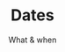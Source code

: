 ---
widget: experience
headless: true  # This file represents a page section.
weight: 40  # Order that this section will appear.

title: "Dates"
subtitle: "What & when"

# Date format
#   Refer to https://wowchemy.com/docs/customization/#date-format
date_format: "02 Jan 2006"

# Experiences.
#   Add/remove as many `experience` blocks below as you like.
#   Required fields are `title`, `company`, and `date_start`.
#   Leave `date_end` empty if it's your current employer.
#   Begin/end multi-line descriptions with `>-`.
experience:
  - title: "Recruting members"
    company: "Online - apply here"
    company_url: "https://forms.gle/bN5S1dhFS2Zf57U77"
    location: "Poland"
    date_start: "2021-09-20"
    date_end: "2021-10-03"
    description: >-
          Recruting team members

  - title: "Participants selection"
    company: "Online"
    #company_url: ""
    #location: "Poland"
    date_start: "2021-10-03"
    date_end: "2021-10-10"
    description: ""

  - title: "Project launch"
    company: "Online"
    #company_url: ""
    location: "Poland"
    date_start: "2021-10-15"
    date_end: "2021-11-03"
    description: ""

  - title: "Collecting & analyzing data"
    company: "Online"
    #company_url: ""
    location: "Poland"
    date_start: "2021-11-03"
    date_end: "2021-11-24"
    description: "Getting to know sign language datasets, statistical analyzes"

  - title: "Model design & training"
    company: "Online"
    #company_url: ""
    location: "Gdańsk, Poland"
    date_start: "2021-11-24"
    date_end: "2021-12-29"
    description: "Literature review, basic models and common solutions"

  - title: "Model design, training &  testing"
    company: "Online"
    #company_url: ""
    location: "Poland"
    date_start: "2021-12-29"
    date_end: "2021-02-23"
    description: "Going deeper - advanced models"

  - title: "Final model selection"
    company: "Online"
    #company_url: ""
    location: "Poland"
    date_start: "2021-02-23"
    date_end: "2021-03-09"
    description: "Final experiments"

  - title: "Summary"
    company: "Online"
    #company_url: ""
    location: "Poland"
    date_start: "2021-03-09"
    date_end: "2021-03-23"
    description: "Finishing the project"

  - title: "Article preparation"
    company: "Online"
    #company_url: ""
    location: "Poland"
    date_start: "2021-03-23"
    date_end: "2021-05-01"
    description: "Preparing preprint about conducted experiments"

---